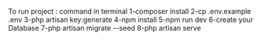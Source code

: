 To run project :
  command in terminal
    1-composer install 
    2-cp .env.example .env
    3-php artisan key:generate
    4-npm install
    5-npm run dev
    6-create your Database
    7-php artisan migrate --seed 
    8-php artisan serve
